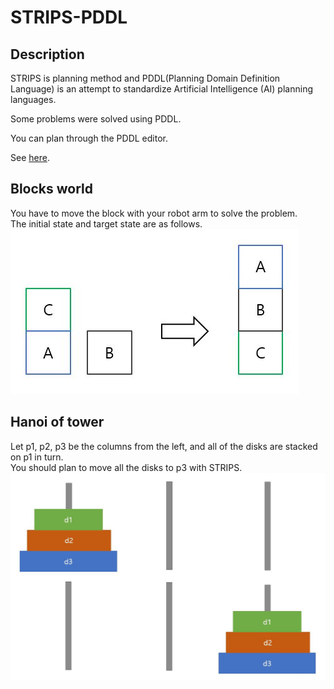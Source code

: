 # STRIPS-PDDL

Description
-----------
STRIPS is planning method and PDDL(Planning Domain Definition Language) is an attempt to standardize Artificial Intelligence (AI) planning languages.<br/>

Some problems were solved using PDDL.

You can plan through the PDDL editor.

See [here](http://users.cecs.anu.edu.au/~patrik/pddlman/writing.html).

Blocks world
------------

You have to move the block with your robot arm to solve the problem.<br/>
The initial state and target state are as follows.<br/>
![Alt text](./image/blocksworld.JPG)

Hanoi of tower
-------------

Let p1, p2, p3 be the columns from the left, and all of the disks are stacked on p1 in turn. <br/>
You should plan to move all the disks to p3 with STRIPS.
![Alt text](./image/hanoi.JPG)
